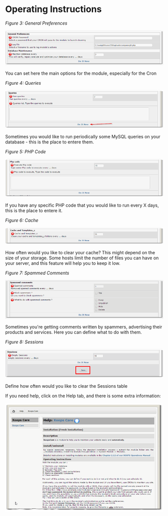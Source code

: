 # Operating Instructions

 _Figure 3: General Preferences_

![](.gitbook/assets/imgactions001.png)

You can set here the main options for the module, especially for the Cron

 _Figure 4: Queries_

![](.gitbook/assets/imgactions002.png)

Sometimes you would like to run periodically some MySQL queries on your database - this is the place to entere them.

 _Figure 5: PHP Code_

![](.gitbook/assets/imgactions003.png)

If you have any specific PHP code that you would like to run every X days, this is the place to entere it.

 _Figure 6: Cache_

![](.gitbook/assets/imgactions004.png)

How often would you like to clear your cache? This might depend on the size of your storage. Some hosts limit the number of files you can have on your server, and this feature will help you to keep it low.

 _Figure 7: Spammed Comments_

![](.gitbook/assets/imgactions005.png)

Sometimes you're getting comments written by spammers, advertising their products and services. Here you can define what to do with them.

 _Figure 8: Sessions_

![](.gitbook/assets/imgactions006.png)

Define how often would you like to clear the Sessions table

If you need help, click on the Help tab, and there is some extra information:

![](.gitbook/assets/help.png)

